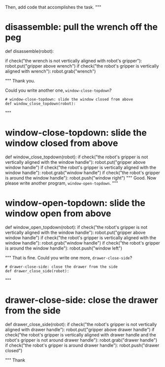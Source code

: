 

Then, add code that accomplishes the task.
"""

# disassemble: pull the wrench off the peg
def disassemble(robot):

if check("the wrench is not vertically aligned with robot's gripper"):
    robot.put("gripper above wrench")
if check("the robot's gripper is vertically aligned with wrench"):
    robot.grab("wrench")



"""
Thank you.

Could you write another one, `window-close-topdown`?
```
# window-close-topdown: slide the window closed from above
def window_close_topdown(robot):
```
"""

# window-close-topdown: slide the window closed from above
def window_close_topdown(robot):
    if check("the robot's gripper is not vertically aligned with the window handle"):
        robot.put("gripper above window handle")
    if check("the robot's gripper is vertically aligned with the window handle"):
        robot.grab("window handle")
    if check("the robot's gripper is around the window handle"):
        robot.push("window right")
"""
Good. Now please write another program, `window-open-topdown`.
"""

# window-open-topdown: slide the window open from above
def window_open_topdown(robot):
    if check("the robot's gripper is not vertically aligned with the window handle"):
        robot.put("gripper above window handle")
    if check("the robot's gripper is vertically aligned with the window handle"):
        robot.grab("window handle")
    if check("the robot's gripper is around the window handle"):
        robot.push("window left")

"""
That is fine. Could you write one more, `drawer-close-side`?
```
# drawer-close-side: close the drawer from the side
def drawer_close_side(robot):
```
"""

# drawer-close-side: close the drawer from the side
def drawer_close_side(robot):
    if check("the robot's gripper is not vertically aligned with drawer handle"):
        robot.put("gripper above drawer handle")
    if check("the robot's gripper is vertically aligned with drawer handle and the robot's gripper is not around drawer handle"):
        robot.grab("drawer handle")
    if check("the robot's gripper is around drawer handle"):
        robot.push("drawer closed")

"""
Thank